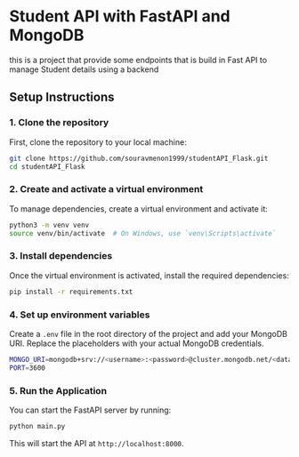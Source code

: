 
# Student API with FastAPI and MongoDB

this is a project that provide some endpoints that is build in Fast API to manage Student details using a backend

## Setup Instructions

### 1. Clone the repository
First, clone the repository to your local machine:

```bash
git clone https://github.com/souravmenon1999/studentAPI_Flask.git
cd studentAPI_Flask
```

### 2. Create and activate a virtual environment
To manage dependencies, create a virtual environment and activate it:

```bash
python3 -m venv venv
source venv/bin/activate  # On Windows, use `venv\Scripts\activate`
```

### 3. Install dependencies
Once the virtual environment is activated, install the required dependencies:

```bash
pip install -r requirements.txt
```

### 4. Set up environment variables
Create a `.env` file in the root directory of the project and add your MongoDB URI. Replace the placeholders with your actual MongoDB credentials.

```bash
MONGO_URI=mongodb+srv://<username>:<password>@cluster.mongodb.net/<database_name>
PORT=3600
```

### 5. Run the Application
You can start the FastAPI server by running:

```bash
python main.py
```

This will start the API at `http://localhost:8000`.




